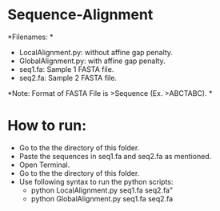 # Sequence-Alignment
*Filenames: *
- LocalAlignment.py: without affine gap penalty.
- GlobalAlignment.py: with affine gap penalty.
- seq1.fa: Sample 1 FASTA file. 
- seq2.fa: Sample 2 FASTA file. 

*Note: Format of FASTA File is >Sequence (Ex. >ABCTABC). * 

# How to run:
- Go to the the directory of this folder.
- Paste the sequences in seq1.fa and seq2.fa as mentioned.
- Open Terminal.
- Go to the the directory of this folder.
- Use following syntax to run the python scripts: 
    - python LocalAlignment.py seq1.fa seq2.fa" 
    - python GlobalAlignment.py seq1.fa seq2.fa
